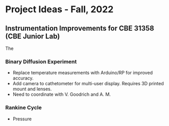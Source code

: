# Project Ideas - Fall, 2022

## Instrumentation Improvements for CBE 31358 (CBE Junior Lab)

The 

### Binary Diffusion Experiment

* Replace temperature measurements with Arduino/RP for improved accuracy.
* Add camera to cathetometer for multi-user display. Requires 3D printed mount and lenses.
* Need to coordinate with V. Goodrich and A. M.


### Rankine Cycle

* Pressure

